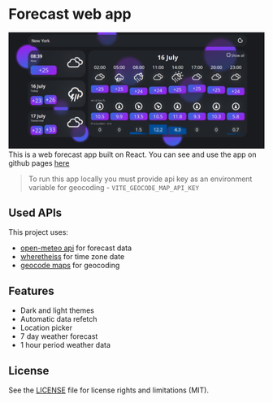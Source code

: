 # Forecast web app

![](https://github.com/do0dleman/forecast/blob/master/app.png)
This is a web forecast app built on React.
You can see and use the app on github pages [here](https://do0dleman.github.io/forecast/)


> To run this app locally you must provide api key as an environment variable for geocoding - `VITE_GEOCODE_MAP_API_KEY`

## Used APIs

This project uses:

* [open-meteo api](https://open-meteo.com/) for forecast data
* [wheretheiss](https://wheretheiss.at/) for time zone date
* [geocode maps](https://geocode.maps.co/) for geocoding

## Features

* Dark and light themes
* Automatic data refetch
* Location picker
* 7 day weather forecast
* 1 hour period weather data

## License

See the [LICENSE](https://github.com/do0dleman/forecast/blob/master/LICENSE.md) file for license rights and limitations (MIT).
